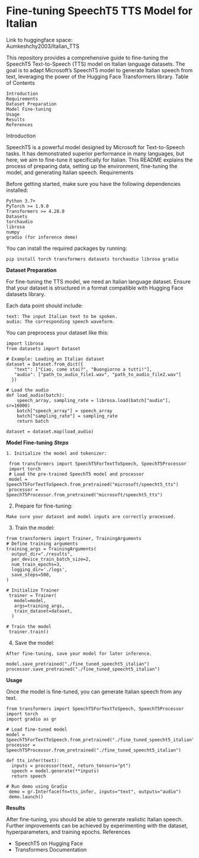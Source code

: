 # Fine-tuning SpeechT5 TTS Model for Italian
 Link to huggingface space:   
         Aumkeshchy2003/Italian_TTS
    
This repository provides a comprehensive guide to fine-tuning the SpeechT5 Text-to-Speech (TTS) model on Italian language datasets. The goal is to adapt Microsoft’s SpeechT5 model to generate Italian speech from text, leveraging the power of the Hugging Face Transformers library.
Table of Contents

    Introduction
    Requirements
    Dataset Preparation
    Model Fine-tuning
    Usage
    Results
    References

Introduction

SpeechT5 is a powerful model designed by Microsoft for Text-to-Speech tasks. It has demonstrated superior performance in many languages, but here, we aim to fine-tune it specifically for Italian. This README explains the process of preparing data, setting up the environment, fine-tuning the model, and generating Italian speech.
Requirements

Before getting started, make sure you have the following dependencies installed:

    Python 3.7+
    PyTorch >= 1.9.0
    Transformers >= 4.28.0
    Datasets
    torchaudio
    librosa
    numpy
    gradio (for inference demo)

You can install the required packages by running:

    pip install torch transformers datasets torchaudio librosa gradio

**Dataset Preparation**

For fine-tuning the TTS model, we need an Italian language dataset. Ensure that your dataset is structured in a format compatible with Hugging Face datasets library.

Each data point should include:

    text: The input Italian text to be spoken.
    audio: The corresponding speech waveform.

You can preprocess your dataset like this:

    import librosa
    from datasets import Dataset

    # Example: Loading an Italian dataset
    dataset = Dataset.from_dict({
       "text": ["Ciao, come stai?", "Buongiorno a tutti!"],
       "audio": ["path_to_audio_file1.wav", "path_to_audio_file2.wav"]
      })

    # Load the audio
    def load_audio(batch):
        speech_array, sampling_rate = librosa.load(batch["audio"], sr=16000)
        batch["speech_array"] = speech_array
        batch["sampling_rate"] = sampling_rate
        return batch

    dataset = dataset.map(load_audio)

**Model Fine-tuning**
***Steps***

    1. Initialize the model and tokenizer:

     from transformers import SpeechT5ForTextToSpeech, SpeechT5Processor
     import torch
     # Load the pre-trained SpeechT5 model and processor
     model = SpeechT5ForTextToSpeech.from_pretrained("microsoft/speecht5_tts")
     processor = SpeechT5Processor.from_pretrained("microsoft/speecht5_tts")

   2. Prepare for fine-tuning:
    
    Make sure your dataset and model inputs are correctly processed.

   3. Train the model:

    from transformers import Trainer, TrainingArguments
    # Define training arguments
    training_args = TrainingArguments(
      output_dir="./results",
      per_device_train_batch_size=2,
      num_train_epochs=3,
      logging_dir='./logs',
      save_steps=500,
    )

    # Initialize Trainer
     trainer = Trainer(
       model=model,
       args=training_args,
       train_dataset=dataset,
      )

    # Train the model
     trainer.train()

   4. Save the model:

    After fine-tuning, save your model for later inference.

    model.save_pretrained("./fine_tuned_speecht5_italian")
    processor.save_pretrained("./fine_tuned_speecht5_italian")

**Usage**

Once the model is fine-tuned, you can generate Italian speech from any text.

    from transformers import SpeechT5ForTextToSpeech, SpeechT5Processor
    import torch
    import gradio as gr

    # Load fine-tuned model
    model = SpeechT5ForTextToSpeech.from_pretrained("./fine_tuned_speecht5_italian")
    processor = SpeechT5Processor.from_pretrained("./fine_tuned_speecht5_italian")

    def tts_infer(text):
      inputs = processor(text, return_tensors="pt")
      speech = model.generate(**inputs)
      return speech

    # Run demo using Gradio
     demo = gr.Interface(fn=tts_infer, inputs="text", outputs="audio")
     demo.launch()

**Results**

After fine-tuning, you should be able to generate realistic Italian speech. Further improvements can be achieved by experimenting with the dataset, hyperparameters, and training epochs.
References

   * SpeechT5 on Hugging Face
   * Transformers Documentation

